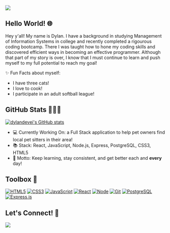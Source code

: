 
<img src='https://media-exp1.licdn.com/dms/image/C5616AQGGFMpXLrO6bQ/profile-displaybackgroundimage-shrink_350_1400/0/1651019882789?e=1660780800&v=beta&t=0PK87EsaQF_V5DpPgCpKnEhdb0bGoTc8Ktr3aqrSH-A' />

## Hello World! 🌐

Hey y'all! My name is Dylan. I have a background in studying Management of Information Systems in college and recently completed a rigourous coding bootcamp. There I was taught how to hone my coding skills and discovered efficient ways in becoming an effective programmer. Although that part of my story is over, I know that I must continue to learn and push myself to my full potential to reach my goal! 

✨ Fun Facts about myself: 
- I have three cats!
- I love to cook!
- I participate in an adult softball league!

## GitHub Stats 👨🏻‍💻

[![dylandevei's GitHub stats](https://github-readme-stats.vercel.app/api?username=dylandevei&theme=tokyonight&show_icons=true)](https://github.com/dylandevei/github-readme-stats)

- 💻 Currently Working On: a Full Stack application to help pet owners find local pet sitters in their area!
- 📚 Stack: React, JavaScript, Node.js, Express, PostgreSQL, CSS3, HTML5
- 🔑 Motto: Keep learning, stay consistent, and get better each and **every** day!


## Toolbox 🧰 
<p dir="auto"><a target="_blank" rel="noopener noreferrer" href="https://camo.githubusercontent.com/a962d132a31b30ff7c113422872490e7bdfb2a814a9e156746694139722b2b24/68747470733a2f2f696d672e736869656c64732e696f2f62616467652f2d48544d4c352d4630353033323f7374796c653d666f722d7468652d6261646765266c6f676f3d68746d6c35266c6f676f436f6c6f723d666666666666"><img src="https://camo.githubusercontent.com/a962d132a31b30ff7c113422872490e7bdfb2a814a9e156746694139722b2b24/68747470733a2f2f696d672e736869656c64732e696f2f62616467652f2d48544d4c352d4630353033323f7374796c653d666f722d7468652d6261646765266c6f676f3d68746d6c35266c6f676f436f6c6f723d666666666666" alt="HTML5" data-canonical-src="https://img.shields.io/badge/-HTML5-F05032?style=for-the-badge&amp;logo=html5&amp;logoColor=ffffff" style="max-width: 100%;"></a>
<a target="_blank" rel="noopener noreferrer" href="https://camo.githubusercontent.com/ea132be4c9d100e973d6462706b73f36826ae4d42beb2fc22569c2cb9fbcb8c1/68747470733a2f2f696d672e736869656c64732e696f2f62616467652f2d435353332d3030374143433f7374796c653d666f722d7468652d6261646765266c6f676f3d63737333"><img src="https://camo.githubusercontent.com/ea132be4c9d100e973d6462706b73f36826ae4d42beb2fc22569c2cb9fbcb8c1/68747470733a2f2f696d672e736869656c64732e696f2f62616467652f2d435353332d3030374143433f7374796c653d666f722d7468652d6261646765266c6f676f3d63737333" alt="CSS3" data-canonical-src="https://img.shields.io/badge/-CSS3-007ACC?style=for-the-badge&amp;logo=css3" style="max-width: 100%;"></a>
<a target="_blank" rel="noopener noreferrer" href="https://camo.githubusercontent.com/b7cb856d6c14e9b6e5c1e46cf5f30210472df1c67bbbf1de1da8c6698cae6eb6/68747470733a2f2f696d672e736869656c64732e696f2f62616467652f2d4a6176615363726970742d2532334637444631433f7374796c653d666f722d7468652d6261646765266c6f676f3d6a617661736372697074266c6f676f436f6c6f723d303030303030266c6162656c436f6c6f723d25323346374446314326636f6c6f723d253233464643453541"><img src="https://camo.githubusercontent.com/b7cb856d6c14e9b6e5c1e46cf5f30210472df1c67bbbf1de1da8c6698cae6eb6/68747470733a2f2f696d672e736869656c64732e696f2f62616467652f2d4a6176615363726970742d2532334637444631433f7374796c653d666f722d7468652d6261646765266c6f676f3d6a617661736372697074266c6f676f436f6c6f723d303030303030266c6162656c436f6c6f723d25323346374446314326636f6c6f723d253233464643453541" alt="JavaScript" data-canonical-src="https://img.shields.io/badge/-JavaScript-%23F7DF1C?style=for-the-badge&amp;logo=javascript&amp;logoColor=000000&amp;labelColor=%23F7DF1C&amp;color=%23FFCE5A" style="max-width: 100%;"></a>
<a target="_blank" rel="noopener noreferrer" href="https://camo.githubusercontent.com/c8be7d97b0ae39645bf16352a3c8a4a8f6f3f198059a242678a3a1591ea7a808/68747470733a2f2f696d672e736869656c64732e696f2f62616467652f2d52656163742d3232323232323f7374796c653d666f722d7468652d6261646765266c6f676f3d7265616374"><img src="https://camo.githubusercontent.com/c8be7d97b0ae39645bf16352a3c8a4a8f6f3f198059a242678a3a1591ea7a808/68747470733a2f2f696d672e736869656c64732e696f2f62616467652f2d52656163742d3232323232323f7374796c653d666f722d7468652d6261646765266c6f676f3d7265616374" alt="React" data-canonical-src="https://img.shields.io/badge/-React-222222?style=for-the-badge&amp;logo=react" style="max-width: 100%;"></a>
<a target="_blank" rel="noopener noreferrer" href="https://camo.githubusercontent.com/7f4931495ba3a8b88b75935ec00486ccb40d30b8d613829df0bdf86eaf2d8abb/68747470733a2f2f696d672e736869656c64732e696f2f62616467652f2d4e6f64656a732d3433383533643f7374796c653d666f722d7468652d6261646765266c6f676f3d4e6f64652e6a73266c6f676f436f6c6f723d7768697465"><img src="https://camo.githubusercontent.com/7f4931495ba3a8b88b75935ec00486ccb40d30b8d613829df0bdf86eaf2d8abb/68747470733a2f2f696d672e736869656c64732e696f2f62616467652f2d4e6f64656a732d3433383533643f7374796c653d666f722d7468652d6261646765266c6f676f3d4e6f64652e6a73266c6f676f436f6c6f723d7768697465" alt="Node" data-canonical-src="https://img.shields.io/badge/-Nodejs-43853d?style=for-the-badge&amp;logo=Node.js&amp;logoColor=white" style="max-width: 100%;"></a>
<a target="_blank" rel="noopener noreferrer" href="https://camo.githubusercontent.com/20779c2157fa970aa658099765dd53ef9fbeaa342106aea7e03a5cf47aa6317f/68747470733a2f2f696d672e736869656c64732e696f2f62616467652f2d4769742d4630353033323f7374796c653d666f722d7468652d6261646765266c6f676f3d676974266c6f676f436f6c6f723d666666666666"><img src="https://camo.githubusercontent.com/20779c2157fa970aa658099765dd53ef9fbeaa342106aea7e03a5cf47aa6317f/68747470733a2f2f696d672e736869656c64732e696f2f62616467652f2d4769742d4630353033323f7374796c653d666f722d7468652d6261646765266c6f676f3d676974266c6f676f436f6c6f723d666666666666" alt="Git" data-canonical-src="https://img.shields.io/badge/-Git-F05032?style=for-the-badge&amp;logo=git&amp;logoColor=ffffff" style="max-width: 100%;"></a>
<a target="_blank" rel="noopener noreferrer" href="https://camo.githubusercontent.com/772dd19da9f59812b59f1983a5e5de8647e94e6e9d62bf36f6a6d252e94abedf/68747470733a2f2f696d672e736869656c64732e696f2f62616467652f506f737467726573716c2d3337373641423f7374796c653d666f722d7468652d6261646765266c6f676f3d706f737467726573716c266c6f676f436f6c6f723d7768697465"><img src="https://camo.githubusercontent.com/772dd19da9f59812b59f1983a5e5de8647e94e6e9d62bf36f6a6d252e94abedf/68747470733a2f2f696d672e736869656c64732e696f2f62616467652f506f737467726573716c2d3337373641423f7374796c653d666f722d7468652d6261646765266c6f676f3d706f737467726573716c266c6f676f436f6c6f723d7768697465" alt="PostgreSQL" data-canonical-src="https://img.shields.io/badge/Postgresql-3776AB?style=for-the-badge&amp;logo=postgresql&amp;logoColor=white" style="max-width: 100%;"></a>
<a target="_blank" rel="noopener noreferrer" href="https://camo.githubusercontent.com/8286a45a106e1a3c07489f83a38159981d888518a740b59c807ffc1b7b1e2f7b/68747470733a2f2f696d672e736869656c64732e696f2f62616467652f657870726573732e6a732d2532333430346435392e7376673f7374796c653d666f722d7468652d6261646765266c6f676f3d65787072657373266c6f676f436f6c6f723d253233363144414642"><img src="https://camo.githubusercontent.com/8286a45a106e1a3c07489f83a38159981d888518a740b59c807ffc1b7b1e2f7b/68747470733a2f2f696d672e736869656c64732e696f2f62616467652f657870726573732e6a732d2532333430346435392e7376673f7374796c653d666f722d7468652d6261646765266c6f676f3d65787072657373266c6f676f436f6c6f723d253233363144414642" alt="Express.js" data-canonical-src="https://img.shields.io/badge/express.js-%23404d59.svg?style=for-the-badge&amp;logo=express&amp;logoColor=%2361DAFB" style="max-width: 100%;"></a></p>


## Let's Connect! 💭
<a href='https://www.linkedin.com/in/dylandevei/'> <img src="https://camo.githubusercontent.com/247da01ceb81c43b56f75e790761d624acd0634ab34eeaadbc50c3bfdafd278c/68747470733a2f2f696d672e736869656c64732e696f2f62616467652f4c696e6b6564496e2d3135373242363f7374796c653d666f722d7468652d6261646765266c6f676f3d4c696e6b6564496e266c6f676f436f6c6f723d7768697465" data-canonical-src="https://img.shields.io/badge/LinkedIn-1572B6?style=for-the-badge&amp;logo=LinkedIn&amp;logoColor=white" style="max-width: 100%;"> </a>


